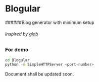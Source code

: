# Blogular
######Blog generator with minimum setup
###### Inspired by [glob](https://github.com/vasuman/glob)

### For demo
```sh
cd Blogular
python -m SimpleHTTPServer <port-number>
```

Document shall be updated soon.  
